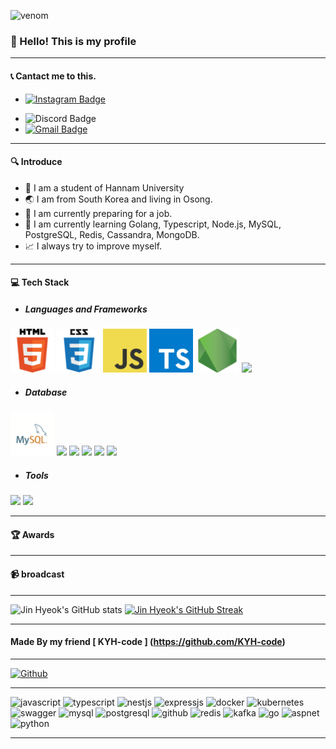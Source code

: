 ![venom](https://capsule-render.vercel.app/api?type=venom&height=200&text=I%20am%20JinHyeok%20Hong.&fontSize=70&color=0:8871e5,100:b678c4&stroke=b678c4)

<!-- ![header](https://capsule-render.vercel.app/api?type=slice&color=auto&height=300&section=header&text=Yun%20Hyeon%20Kim&fontSize=90) -->
<!-- ![header](https://capsule-render.vercel.app/api?type=venom) -->

### 👋 Hello! This is my profile

---
#### 📞 Cantact me to this. 
- [![Instagram Badge](https://img.shields.io/badge/Instagram-ff69b4?style=flat-square&logo=instagram&logoColor=white&link=https://www.instagram.com/h_j_hk05/)](https://www.instagram.com/h_j_hk05/)
<!-- - [![Notion Badge](https://img.shields.io/badge/Notion-ffffff?style=flat-square&logo=notion&logoColor=black&link=https://easy-dodo-bf0.notion.site/KYH-Portfolio-b5d1f9d8d88d4f029c65120123782496)](https://easy-dodo-bf0.notion.site/KYH-Portfolio-b5d1f9d8d88d4f029c65120123782496) -->
- ![Discord Badge](https://img.shields.io/badge/seokryu-5865F2?style=flat-square&logo=discord&logoColor=white) 
- [![Gmail Badge](https://img.shields.io/badge/hjinhyeog162@gmail.com-EA4335?style=flat-square&logo=gmail&logoColor=white)](mailto:hjinhyeog162@gmail.com)

---
#### 🔍 Introduce

- 🏫 I am a student of Hannam University
- 🌏 I am from South Korea and living in Osong.
- 🏢 I am currently preparing for a job.
- 🌱 I am currently learning Golang, Typescript, Node.js, MySQL, PostgreSQL, Redis, Cassandra, MongoDB.
- 📈 I always try to improve myself.

---
#### 💻 Tech Stack

- ##### Languages and Frameworks

<code><img height="70" src="https://raw.githubusercontent.com/github/explore/80688e429a7d4ef2fca1e82350fe8e3517d3494d/topics/html/html.png"></code> <code><img height="70" src="https://raw.githubusercontent.com/github/explore/80688e429a7d4ef2fca1e82350fe8e3517d3494d/topics/css/css.png"></code> <code><img height="70" src="https://raw.githubusercontent.com/github/explore/80688e429a7d4ef2fca1e82350fe8e3517d3494d/topics/javascript/javascript.png"></code> <code><img height="70" src="https://raw.githubusercontent.com/github/explore/80688e429a7d4ef2fca1e82350fe8e3517d3494d/topics/typescript/typescript.png"></code> <code><img height="70" src="https://raw.githubusercontent.com/github/explore/80688e429a7d4ef2fca1e82350fe8e3517d3494d/topics/nodejs/nodejs.png"></code> <code><img height="70" src="https://cdn.icon-icons.com/icons2/2107/PNG/512/file_type_go_gopher_icon_130571.png"></code>

- ##### Database

<code><img height="70" src="https://raw.githubusercontent.com/github/explore/80688e429a7d4ef2fca1e82350fe8e3517d3494d/topics/mysql/mysql.png"></code> <code><img height="70" src="https://images-na.ssl-images-amazon.com/images/I/41QodfboFdL.png"></code>
<code><img height="70" src="https://encrypted-tbn0.gstatic.com/images?q=tbn:ANd9GcR8t0A8mwWx62FT5k9xVWZcy_K5eH4RrZCfTw&usqp=CAU"></code> <code><img height="70" src="https://encrypted-tbn0.gstatic.com/images?q=tbn:ANd9GcTvsVXbNtMTXsiA2AjO4OIOYHa-XaqaJhqzLVawPrrs_Q&s"></code> <code><img height="70" src="https://encrypted-tbn0.gstatic.com/images?q=tbn:ANd9GcSW7nJp9cxNpSldcuGrxETHqBOGws87fzmF9Q&s" /></code>
<code><img height="70" src="https://cdn.icon-icons.com/icons2/2415/PNG/512/postgresql_original_wordmark_logo_icon_146392.png"/></code>
<br>

- ##### Tools

<code><img height="70" src="https://code.visualstudio.com/assets/apple-touch-icon.png"></code>
<code><img height="70" src="https://upload.wikimedia.org/wikipedia/commons/thumb/2/2c/Visual_Studio_Icon_2022.svg/1200px-Visual_Studio_Icon_2022.svg.png"></code >

---

#### 🏆 Awards

---

#### 📹 broadcast

---

![Jin Hyeok's GitHub stats](https://github-readme-stats.vercel.app/api?username=sukryu)
[![Jin Hyeok's GitHub Streak](http://github-readme-streak-stats.herokuapp.com?user=sukryu)](https://git.io/streak-stats)

---

#### Made By my friend [ KYH-code ] (https://github.com/KYH-code)

---

[![Github](https://www.codenary.co.kr/widget/github/api?username=JHBack)](https://www.codenary.co.kr/user-profile/detail/JHBack?github_ride=true&utm_source=github)

---

![javascript](https://www.codenary.co.kr/widget/github-techstack/api?name=javascript) ![typescript](https://www.codenary.co.kr/widget/github-techstack/api?name=typescript) ![nestjs](https://www.codenary.co.kr/widget/github-techstack/api?name=nestjs) ![expressjs](https://www.codenary.co.kr/widget/github-techstack/api?name=expressjs) ![docker](https://www.codenary.co.kr/widget/github-techstack/api?name=docker) ![kubernetes](https://www.codenary.co.kr/widget/github-techstack/api?name=kubernetes) ![swagger](https://www.codenary.co.kr/widget/github-techstack/api?name=swagger) ![mysql](https://www.codenary.co.kr/widget/github-techstack/api?name=mysql) ![postgresql](https://www.codenary.co.kr/widget/github-techstack/api?name=postgresql) ![github](https://www.codenary.co.kr/widget/github-techstack/api?name=github) ![redis](https://www.codenary.co.kr/widget/github-techstack/api?name=redis) ![kafka](https://www.codenary.co.kr/widget/github-techstack/api?name=kafka) ![go](https://www.codenary.co.kr/widget/github-techstack/api?name=go) ![aspnet](https://www.codenary.co.kr/widget/github-techstack/api?name=aspnet) ![python](https://www.codenary.co.kr/widget/github-techstack/api?name=python) 

---
